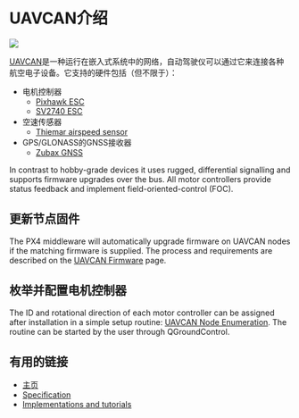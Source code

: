 # UAVCAN介绍

![](images/uavcan-logo-transparent.png)

[UAVCAN](http://uavcan.org)是一种运行在嵌入式系统中的网络，自动驾驶仪可以通过它来连接各种航空电子设备。它支持的硬件包括（但不限于）：

  * 电机控制器
    * [Pixhawk ESC](https://pixhawk.org/modules/pixhawk_esc)
    * [SV2740 ESC](https://github.com/thiemar/vectorcontrol)
  * 空速传感器
    * [Thiemar airspeed sensor](https://github.com/thiemar/airspeed)
  * GPS/GLONASS的GNSS接收器
    * [Zubax GNSS](http://zubax.com/product/zubax-gnss)

In contrast to hobby-grade devices it uses rugged, differential signalling and supports firmware upgrades over the bus. All motor controllers provide status feedback and implement field-oriented-control (FOC).

## 更新节点固件

The PX4 middleware will automatically upgrade firmware on UAVCAN nodes if the matching firmware is supplied. The process and requirements are described on the [UAVCAN Firmware](uavcan-node-firmware.md) page.

## 枚举并配置电机控制器

The ID and rotational direction of each motor controller can be assigned after installation in a simple setup routine: [UAVCAN Node Enumeration](uavcan-node-enumeration.md). The routine can be started by the user through QGroundControl.

## 有用的链接

* [主页](http://uavcan.org)
* [Specification](http://uavcan.org/Specification)
* [Implementations and tutorials](http://uavcan.org/Implementations)
